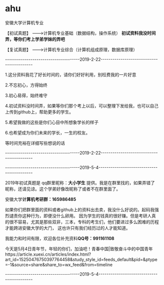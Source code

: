 # ahu
安徽大学计算机专业

【初试真题】 --->计算机专业基础（数据结构，操作系统）   **初试资料我没时间弄，等你们考上学弟学妹的弄吧**

【复试真题】 --->计算机专业综合（计算机组成原理，数据库原理）

--------------------------------------2019-2-22-------------------------------------------

1.这分资料我花了好长时间的，请你们好好利用，别枉费我的一片好意

2.不忘初心，方得始终

3.初心易得，始终难守

4.初试资料没时间弄，如果等你们那个考上以后，可以整理下发给我，也可以自己上传到github上，帮助更多的学生。

5.希望我做的这些是你们心目中所想象学长的样子

6.也希望成为你们未来的学长，一生的校友。

等时间充裕在详细写些想说的话

--------------------------------------2019-2-22-------------------------------------------

--------------------------------------2019-5-4--------------------------------------------

2019年初试真题是 qq群里昵称：**大小学生** 提供。我是在群里找的，如果弄错了昵称，还请见谅。这个学弟好像改昵称了或者不在群里面了。

安徽大学**计算机考研群：165986485**

如果你们把群里面的资料或者github上的资料出去卖，我没什么好说的。起码我强烈谴责你这种行为，即便没什么卵用。
因为学生的钱真的很好赚。但是考研人真的很不容易，尤其是那些双非，三本，专科的考生们，他们要进过多么困难的历程才能跨进安徽大学的大门，
这也许只有我们经历过的人才能知道。

我能力和时间有限，欢迎各位补充资料**QQ号：991161108**

今天是5月4日青年节，年轻的你们，加油吧！青春中国|致敬奋斗中的中国青年https://article.xuexi.cn/articles/index.html?art_id=15250476750397764458&study_style_id=feeds_default&pid=&ptype=-1&source=share&share_to=wx_feed&from=timeline

--------------------------------------2019-5-4--------------------------------------------
